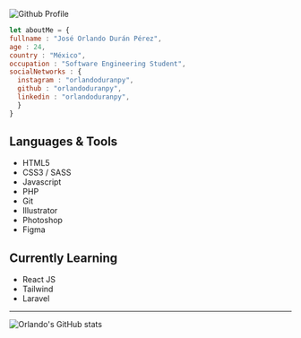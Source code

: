 ![Github Profile](https://user-images.githubusercontent.com/57104916/226693097-e992dea7-0548-46eb-b733-a0850828f04d.png)




``` javascript
let aboutMe = {
fullname : "José Orlando Durán Pérez",
age : 24,
country : "México",
occupation : "Software Engineering Student",
socialNetworks : {
  instagram : "orlandoduranpy",
  github : "orlandoduranpy",
  linkedin : "orlandoduranpy",
  }
}

```

## Languages & Tools
* HTML5
* CSS3 / SASS
* Javascript
* PHP
* Git
* Illustrator
* Photoshop
* Figma

## Currently Learning
* React JS
* Tailwind
* Laravel

---

![Orlando's GitHub stats](https://github-readme-stats.vercel.app/api?username=orlandoduranpy&show_icons=true&theme=github_dark)


